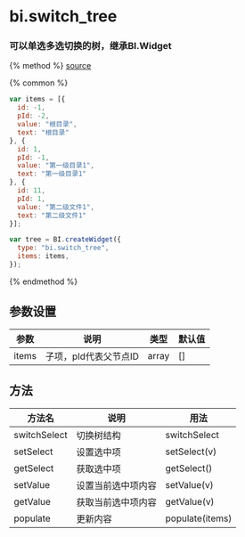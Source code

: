 # bi.switch_tree

### 可以单选多选切换的树，继承BI.Widget

{% method %}
[source](https://jsfiddle.net/fineui/crd4z1nd/)

{% common %}
```javascript
var items = [{
  id: -1,
  pId: -2,
  value: "根目录",
  text: "根目录"
}, {
  id: 1,
  pId: -1,
  value: "第一级目录1",
  text: "第一级目录1"
}, {
  id: 11,
  pId: 1,
  value: "第二级文件1",
  text: "第二级文件1"
}];

var tree = BI.createWidget({
  type: "bi.switch_tree",
  items: items,
});
```

{% endmethod %}

## 参数设置
| 参数    | 说明            | 类型    | 默认值  |
| ----- | ------------- | ----- | ---- |
| items | 子项，pId代表父节点ID | array | []   |

## 方法
| 方法名          | 说明        | 用法           |
| ------------ | --------- | ------------ |
| switchSelect | 切换树结构     | switchSelect |
| setSelect    | 设置选中项     | setSelect(v) |
| getSelect    | 获取选中项     | getSelect()  |
| setValue     | 设置当前选中项内容 | setValue(v)  |
| getValue     | 获取当前选中项内容 | getValue(v)  |
| populate     | 更新内容      | populate(items)  |





